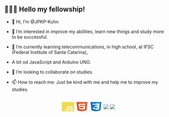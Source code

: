 
  ## 👾🐱‍💻 Hello my fellowship!
    
  - 👋 Hi, I’m @JPKP-Kuhn
- 👀 I’m interested in improve my abilities, learn new things and study more to be successful.
- 🌱 I’m currently learning telecommunications, in high school, at IFSC (Federal Institute of Santa Catarina), 
- A lot od JavaScript and Arduino UNO.
- 💞️ I’m looking to collaborate on studies.
- 📫 How to reach me: Just be kind with me and help me to improve my studies.
 
  
  <div style="display: inline_block" align="center"><br>
  <img align="center" alt="JS" height="30" width="40" src="https://raw.githubusercontent.com/devicons/devicon/master/icons/javascript/javascript-plain.svg" />
  <img align="center" alt="HTML" height="30" width="40" src="https://raw.githubusercontent.com/devicons/devicon/master/icons/html5/html5-original.svg" />
   <img align="center" alt="CSS" height="30" width="40" src="https://raw.githubusercontent.com/devicons/devicon/master/icons/css3/css3-original.svg" />
  <img align="center" src="https://img.shields.io/badge/Node.js-43853D?style=for-the-badge&logo=node.js&logoColor=white"/>
  <img align="center" src=https://img.shields.io/badge/Arduino_IDE-00979D?style=for-the-badge&logo=arduino&logoColor=white

<!---
JPKP-Kuhn/JPKP-Kuhn is a ✨ special ✨ repository because its `README.md` (this file) appears on your GitHub profile.
You can click the Preview link to take a look at your changes.
--->
